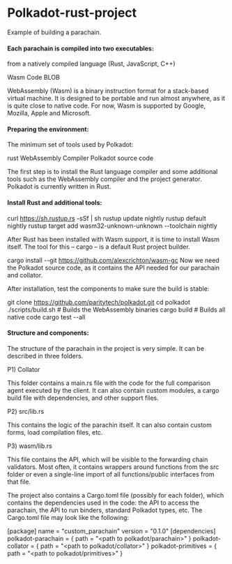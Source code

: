 # Polkadot-rust-project
Example of building a parachain.

#### Each parachain is compiled into two executables:

from a natively compiled language (Rust, JavaScript, C++)

Wasm Code BLOB

WebAssembly (Wasm) is a binary instruction format for a stack-based virtual machine. 
It is designed to be portable and run almost anywhere, as it is quite close to native code. For now, Wasm is supported by Google, Mozilla, Apple and Microsoft.

#### Preparing the environment:
The minimum set of tools used by Polkadot:

rust
WebAssembly Compiler
Polkadot source code

The first step is to install the Rust language compiler and some additional tools such as the WebAssembly compiler and the project generator. Polkadot is currently written in Rust.

#### Install Rust and additional tools:

curl https://sh.rustup.rs -sSf | sh
rustup update nightly
rustup default nightly
rustup target add wasm32-unknown-unknown --toolchain nightly

After Rust has been installed with Wasm support, it is time to install Wasm itself. 
The tool for this – cargo – is a default Rust project builder.

cargo install --git https://github.com/alexcrichton/wasm-gc
Now we need the Polkadot source code, as it contains the API needed for our parachain and collator. 

After installation, test the components to make sure the build is stable:

git clone https://github.com/paritytech/polkadot.git
cd polkadot
./scripts/build.sh # Builds the WebAssembly binaries
cargo build # Builds all native code
cargo test --all

#### Structure and components:
The structure of the parachain in the project is very simple. It can be described in three folders.

P1) Collator

This folder contains a main.rs file with the code for the full comparison agent executed by the client. 
It can also contain custom modules, a cargo build file with dependencies, and other support files.

P2) src/lib.rs

This contains the logic of the parachin itself. 
It can also contain custom forms, load compilation files, etc.

P3) wasm/lib.rs

This file contains the API, which will be visible to the forwarding chain validators. 
Most often, it contains wrappers around functions from the src folder or even a single-line import of all functions/public interfaces 
from that file.

The project also contains a Cargo.toml file (possibly for each folder), which contains the dependencies used in the code: 
the API to access the parachain, the API to run binders, standard Polkadot types, etc. 
The Cargo.toml file may look like the following:

[package]
name = "custom_parachain"
version = "0.1.0"
[dependencies]
polkadot-parachain = { path = "<path to polkadot/parachain>" }
polkadot-collator = { path = "<path to polkadot/collator>" }
polkadot-primitives = { path = "<path to polkadot/primitives>" }


